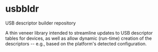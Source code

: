 usbbldr
=======

USB descriptor builder repository

A thin veneer library intended to streamline updates
to USB descriptor tables for devices, as well as allow dynamic
(run-time) creation of the descriptors -- e.g., based on
the platform's detected configuration.
